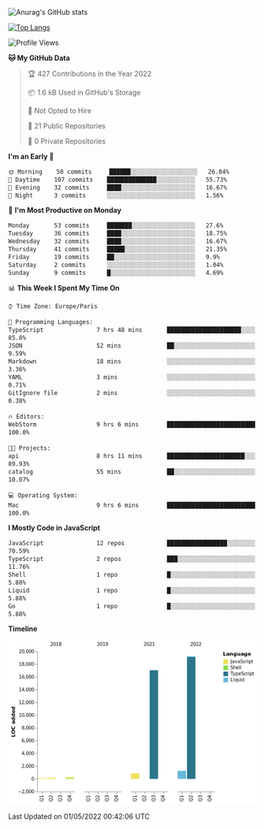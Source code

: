 ![Anurag's GitHub stats](https://github-readme-stats.vercel.app/api?username=sufiane&theme=dark&show_icons=true&count_private=true)


[![Top Langs](https://github-readme-stats.vercel.app/api/top-langs/?username=sufiane&layout=compact)](https://github.com/anuraghazra/github-readme-stats)

<!--START_SECTION:waka-->
![Profile Views](http://img.shields.io/badge/Profile%20Views-1-blue)

**🐱 My GitHub Data** 

> 🏆 427 Contributions in the Year 2022
 > 
> 📦 1.6 kB Used in GitHub's Storage 
 > 
> 🚫 Not Opted to Hire
 > 
> 📜 21 Public Repositories 
 > 
> 🔑 0 Private Repositories  
 > 
**I'm an Early 🐤** 

```text
🌞 Morning    50 commits     ██████░░░░░░░░░░░░░░░░░░░   26.04% 
🌆 Daytime    107 commits    ██████████████░░░░░░░░░░░   55.73% 
🌃 Evening    32 commits     ████░░░░░░░░░░░░░░░░░░░░░   16.67% 
🌙 Night      3 commits      ░░░░░░░░░░░░░░░░░░░░░░░░░   1.56%

```
📅 **I'm Most Productive on Monday** 

```text
Monday       53 commits     ███████░░░░░░░░░░░░░░░░░░   27.6% 
Tuesday      36 commits     ████░░░░░░░░░░░░░░░░░░░░░   18.75% 
Wednesday    32 commits     ████░░░░░░░░░░░░░░░░░░░░░   16.67% 
Thursday     41 commits     █████░░░░░░░░░░░░░░░░░░░░   21.35% 
Friday       19 commits     ██░░░░░░░░░░░░░░░░░░░░░░░   9.9% 
Saturday     2 commits      ░░░░░░░░░░░░░░░░░░░░░░░░░   1.04% 
Sunday       9 commits      █░░░░░░░░░░░░░░░░░░░░░░░░   4.69%

```


📊 **This Week I Spent My Time On** 

```text
⌚︎ Time Zone: Europe/Paris

💬 Programming Languages: 
TypeScript               7 hrs 48 mins       █████████████████████░░░░   85.8% 
JSON                     52 mins             ██░░░░░░░░░░░░░░░░░░░░░░░   9.59% 
Markdown                 18 mins             ░░░░░░░░░░░░░░░░░░░░░░░░░   3.36% 
YAML                     3 mins              ░░░░░░░░░░░░░░░░░░░░░░░░░   0.71% 
GitIgnore file           2 mins              ░░░░░░░░░░░░░░░░░░░░░░░░░   0.38%

🔥 Editors: 
WebStorm                 9 hrs 6 mins        █████████████████████████   100.0%

🐱‍💻 Projects: 
api                      8 hrs 11 mins       ██████████████████████░░░   89.93% 
catalog                  55 mins             ██░░░░░░░░░░░░░░░░░░░░░░░   10.07%

💻 Operating System: 
Mac                      9 hrs 6 mins        █████████████████████████   100.0%

```

**I Mostly Code in JavaScript** 

```text
JavaScript               12 repos            █████████████████░░░░░░░░   70.59% 
TypeScript               2 repos             ███░░░░░░░░░░░░░░░░░░░░░░   11.76% 
Shell                    1 repo              █░░░░░░░░░░░░░░░░░░░░░░░░   5.88% 
Liquid                   1 repo              █░░░░░░░░░░░░░░░░░░░░░░░░   5.88% 
Go                       1 repo              █░░░░░░░░░░░░░░░░░░░░░░░░   5.88%

```


**Timeline**

![Chart not found](https://raw.githubusercontent.com/Sufiane/Sufiane/main/charts/bar_graph.png) 


 Last Updated on 01/05/2022 00:42:06 UTC
<!--END_SECTION:waka-->


<!--
**Sufiane/sufiane** is a ✨ _special_ ✨ repository because its `README.md` (this file) appears on your GitHub profile.

Here are some ideas to get you started:

- 🔭 I’m currently working on ...
- 🌱 I’m currently learning ...
- 👯 I’m looking to collaborate on ...
- 🤔 I’m looking for help with ...
- 💬 Ask me about ...
- 📫 How to reach me: ...
- 😄 Pronouns: ...
- ⚡ Fun fact: ...
-->
